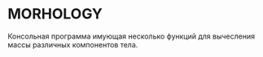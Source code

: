 # MORHOLOGY

Консольная программа имующая несколько функций для вычесления массы различных компонентов тела.